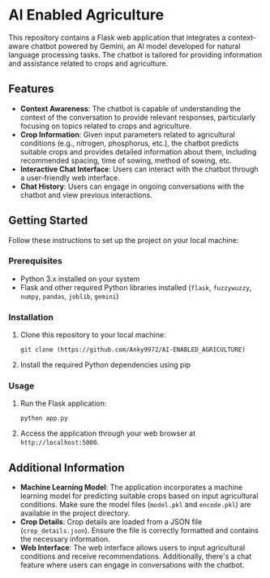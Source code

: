 # AI Enabled Agriculture

This repository contains a Flask web application that integrates a context-aware chatbot powered by Gemini, an AI model developed for natural language processing tasks. The chatbot is tailored for providing information and assistance related to crops and agriculture.

## Features

- **Context Awareness**: The chatbot is capable of understanding the context of the conversation to provide relevant responses, particularly focusing on topics related to crops and agriculture.
- **Crop Information**: Given input parameters related to agricultural conditions (e.g., nitrogen, phosphorus, etc.), the chatbot predicts suitable crops and provides detailed information about them, including recommended spacing, time of sowing, method of sowing, etc.
- **Interactive Chat Interface**: Users can interact with the chatbot through a user-friendly web interface.
- **Chat History**: Users can engage in ongoing conversations with the chatbot and view previous interactions.

## Getting Started

Follow these instructions to set up the project on your local machine:

### Prerequisites

- Python 3.x installed on your system
- Flask and other required Python libraries installed (`flask`, `fuzzywuzzy`, `numpy`, `pandas`, `joblib`, `gemini`)

### Installation

1. Clone this repository to your local machine:

   ```
   git clone (https://github.com/Anky9972/AI-ENABLED_AGRICULTURE)
   ```

2. Install the required Python dependencies using pip


### Usage

1. Run the Flask application:

   ```
   python app.py
   ```

2. Access the application through your web browser at `http://localhost:5000`.

## Additional Information

- **Machine Learning Model**: The application incorporates a machine learning model for predicting suitable crops based on input agricultural conditions. Make sure the model files (`model.pkl` and `encode.pkl`) are available in the project directory.
- **Crop Details**: Crop details are loaded from a JSON file (`crop_details.json`). Ensure the file is correctly formatted and contains the necessary information.
- **Web Interface**: The web interface allows users to input agricultural conditions and receive recommendations. Additionally, there's a chat feature where users can engage in conversations with the chatbot.

